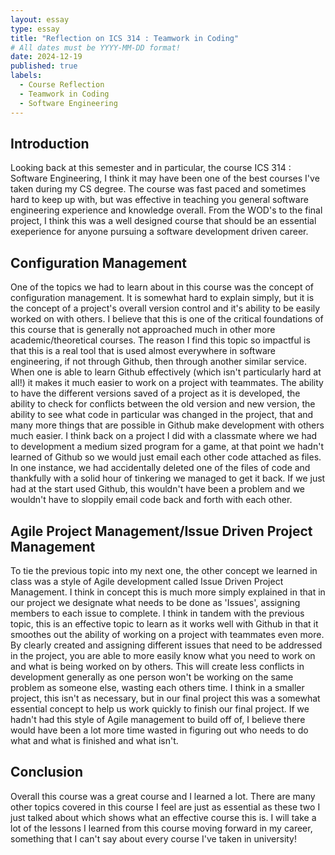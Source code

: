 ```yaml
---
layout: essay
type: essay
title: "Reflection on ICS 314 : Teamwork in Coding"
# All dates must be YYYY-MM-DD format!
date: 2024-12-19
published: true
labels:
  - Course Reflection
  - Teamwork in Coding
  - Software Engineering
---
```


## Introduction

Looking back at this semester and in particular, the course ICS 314 : Software Engineering, I think it may have been one of the best courses I've taken during my CS degree. The course was fast paced and sometimes hard to keep up with, but was effective in teaching you general software engineering experience and knowledge overall. From the WOD's to the final project, I think this was a well designed course that should be an essential exeperience for anyone pursuing a software development driven career.

## Configuration Management

One of the topics we had to learn about in this course was the concept of configuration management. It is somewhat hard to explain simply, but it is the concept of a project's overall version control and it's ability to be easily worked on with others. I believe that this is one of the critical foundations of this course that is generally not approached much in other more academic/theoretical courses. The reason I find this topic so impactful is that this is a real tool that is used almost everywhere in software engineering, if not through Github, then through another similar service. When one is able to learn Github effectively (which isn't particularly hard at all!) it makes it much easier to work on a project with teammates. The ability to have the different versions saved of a project as it is developed, the ability to check for conflicts between the old version and new version, the ability to see what code in particular was changed in the project, that and many more things that are possible in Github make development with others much easier. I think back on a project I did with a classmate where we had to development a medium sized program for a game, at that point we hadn't learned of Github so we would just email each other code attached as files. In one instance, we had accidentally deleted one of the files of code and thankfully with a solid hour of tinkering we managed to get it back. If we just had at the start used Github, this wouldn't have been a problem and we wouldn't have to sloppily email code back and forth with each other.

## Agile Project Management/Issue Driven Project Management

To tie the previous topic into my next one, the other concept we learned in class was a style of Agile development called Issue Driven Project Management. I think in concept this is much more simply explained in that in our project we designate what needs to be done as 'Issues', assigning members to each issue to complete. I think in tandem with the previous topic, this is an effective topic to learn as it works well with Github in that it smoothes out the ability of working on a project with teammates even more. By clearly created and assigning different issues that need to be addressed in the project, you are able to more easily know what you need to work on and what is being worked on by others. This will create less conflicts in development generally as one person won't be working on the same problem as someone else, wasting each others time. I think in a smaller project, this isn't as necessary, but in our final project this was a somewhat essential concept to help us work quickly to finish our final project. If we hadn't had this style of Agile management to build off of, I believe there would have been a lot more time wasted in figuring out who needs to do what and what is finished and what isn't.

## Conclusion

Overall this course was a great course and I learned a lot. There are many other topics covered in this course I feel are just as essential as these two I just talked about which shows what an effective course this is. I will take a lot of the lessons I learned from this course moving forward in my career, something that I can't say about every course I've taken in university!
